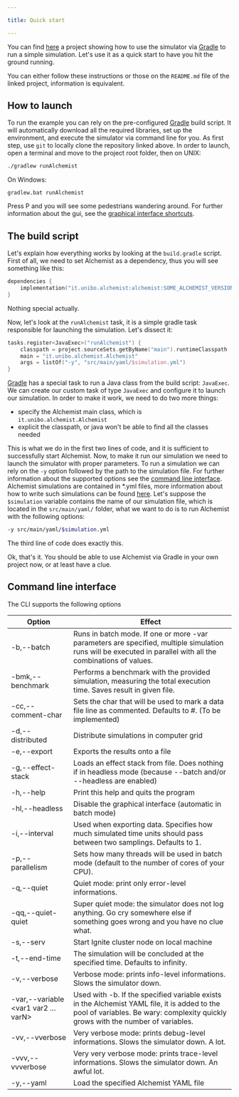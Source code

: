 ```yaml
---

title: Quick start

---
```

You can find [here](https://github.com/paagamelo/Alchemist-quickstart) a project showing how to use the simulator via [Gradle](https://gradle.org) to run a simple simulation. Let's use it as a quick start to have you hit the ground running. 

You can either follow these instructions or those on the `README.md` file of the linked project, information is equivalent.

## How to launch

To run the example you can rely on the pre-configured [Gradle](https://gradle.org) build script. It will automatically download all the required libraries, set up the environment, and execute the simulator via command line for you.
As first step, use `git` to locally clone the repository linked above.
In order to launch, open a terminal and move to the project root folder, then on UNIX:
```bash
./gradlew runAlchemist
```
On Windows:
```
gradlew.bat runAlchemist
```
Press P and you will see some pedestrians wandering around. For further information about the gui, see the [graphical interface shortcuts](gui.md).

## The build script

Let's explain how everything works by looking at the `build.gradle` script. First of all, we need to set Alchemist as a dependency, thus you will see something like this:
```kotlin
dependencies {
    implementation("it.unibo.alchemist:alchemist:SOME_ALCHEMIST_VERSION")
}
```
Nothing special actually. 

Now, let's look at the `runAlchemist` task, it is a simple gradle task responsible for launching the simulation. Let's dissect it:
```kotlin
tasks.register<JavaExec>("runAlchemist") {
    classpath = project.sourceSets.getByName("main").runtimeClasspath
    main = "it.unibo.alchemist.Alchemist"
    args = listOf("-y", "src/main/yaml/$simulation.yml")
}
```
[Gradle](https://gradle.org) has a special task to run a Java class from the build script: `JavaExec`. We can create our custom task of type `JavaExec` and configure it to launch our simulation. In order to make it work, we need to do two more things:
- specify the Alchemist main class, which is `it.unibo.alchemist.Alchemist`
- explicit the classpath, or java won't be able to find all the classes needed

This is what we do in the first two lines of code, and it is sufficient to successfully start Alchemist. Now, to make it run our simulation we need to launch the simulator with proper parameters. To run a simulation we can rely on the `-y` option followed by the path to the simulation file. For further information about the supported options see the [command line interface](#command-line-interface). Alchemist simulations are contained in *.yml files, more information about how to write such simulations can be found [here](yaml.md). Let's suppose the `$simulation` variable contains the name of our simulation file, which is located in the `src/main/yaml/` folder, what we want to do is to run Alchemist with the following options:
```bash
-y src/main/yaml/$simulation.yml
```
The third line of code does exactly this. 

Ok, that's it. You should be able to use Alchemist via Gradle in your own project now, or at least have a clue.

## Command line interface

The CLI supports the following options

| Option                                     | Effect                                                                                                                                                                            |
|--------------------------------------------|-----------------------------------------------------------------------------------------------------------------------------------------------------------------------------------|
| -b,--batch                                 | Runs in batch mode. If one or more -var parameters are specified, multiple simulation runs will be executed in parallel with all the combinations of values.                      |
| -bmk,--benchmark <file>                    | Performs a benchmark with the provided simulation, measuring the total execution time. Saves result in given file.                                                                |
| -cc,--comment-char                         | Sets the char that will be used to mark a data file line as commented. Defaults to #. (To be implemented)                                                                         |
| -d,--distributed <file>                    | Distribute simulations in computer grid                                                                                                                                           |
| -e,--export <file>                         | Exports the results onto a file                                                                                                                                                   |
| -g,--effect-stack <file>                   | Loads an effect stack from file. Does nothing if in headless mode (because --batch and/or --headless are enabled)                                                                 |
| -h,--help                                  | Print this help and quits the program                                                                                                                                             |
| -hl,--headless                             | Disable the graphical interface (automatic in batch mode)                                                                                                                         |
| -i,--interval <interval>                   | Used when exporting data. Specifies how much simulated time units should pass between two samplings. Defaults to 1.                                                               |
| -p,--parallelism <arg>                     | Sets how many threads will be used in batch mode (default to the number of cores of your CPU).                                                                                    |
| -q,--quiet                                 | Quiet mode: print only error-level informations.                                                                                                                                  |
| -qq,--quiet-quiet                          | Super quiet mode: the simulator does not log anything. Go cry somewhere else if something goes wrong and you have no clue what.                                                   |
| -s,--serv <Ignite note configuration file> | Start Ignite cluster node on local machine                                                                                                                                        |
| -t,--end-time <Time>                       | The simulation will be concluded at the specified time. Defaults to infinity.                                                                                                     |
| -v,--verbose                               | Verbose mode: prints info-level informations. Slows the simulator down.                                                                                                           |
| -var,--variable <var1 var2 ... varN>       | Used with -b. If the specified variable exists in the Alchemist YAML file, it is added to the pool of  variables. Be wary: complexity quickly grows with the number of variables. |
| -vv,--vverbose                             | Very verbose mode: prints debug-level informations. Slows the simulator down. A lot.                                                                                              |
| -vvv,--vvverbose                           | Very very verbose mode: prints trace-level informations. Slows the simulator down. An awful lot.                                                                                  |
| -y,--yaml <file>                           | Load the specified Alchemist YAML file                                                                                                                                            |






